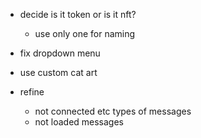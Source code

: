 -   decide is it token or is it nft?

    -   use only one for naming

-   fix dropdown menu
-   use custom cat art
-   refine
    -   not connected etc types of messages
    -   not loaded messages
